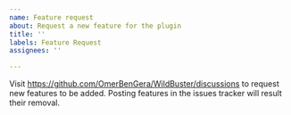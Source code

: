 ```yaml
---
name: Feature request
about: Request a new feature for the plugin
title: ''
labels: Feature Request
assignees: ''

---
```


Visit https://github.com/OmerBenGera/WildBuster/discussions to request new features to be added.
Posting features in the issues tracker will result their removal.
